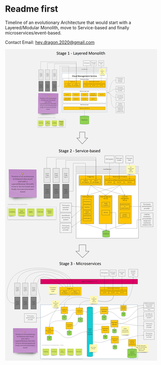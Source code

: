 # Readme first

Timeline of an evolutionary Architecture that would start with a Layered/Modular Monolith, move to Service-based and finally microservices/event-based.

Contact Email: hey.dragon.2020@gmail.com

![Evolutionary architecture](./All%20stages%20of%20Architecture%20Evolution.png?raw=true)
